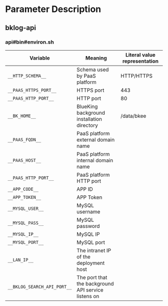 # Parameter Description

## bklog-api

### api#bin#environ.sh

| Variable | Meaning | Literal value representation |
| -------------------------- | --------------------------- | ---------- |
| `__HTTP_SCHEMA__` | Schema used by PaaS platform | HTTP/HTTPS |
| `__PAAS_HTTPS_PORT__` | HTTPS port | 443 |
| `__PAAS_HTTP_PORT__` | HTTP port | 80 |
| `__BK_HOME__` | BlueKing background installation directory | /data/bkee |
| `__PAAS_FQDN__` | PaaS platform external domain name | |
| `__PAAS_HOST__` | PaaS platform internal domain name | |
| `__PAAS_HTTP_PORT__` | PaaS platform HTTP port | |
| `__APP_CODE__` | APP ID | |
| `__APP_TOKEN__` | APP Token | |
| `__MYSQL_USER__` | MySQL username | |
| `__MYSQL_PASS__` | MySQL password | |
| `__MYSQL_IP__` | MySQL IP | |
| `__MYSQL_PORT__` | MySQL port | |
| `__LAN_IP__` | The intranet IP of the deployment host | |
| `__BKLOG_SEARCH_API_PORT__` | The port that the background API service listens on | |